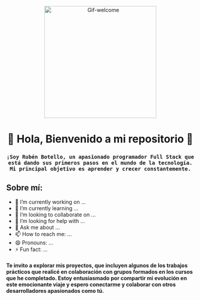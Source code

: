 <div id="header" align="center">
<p align="center">
  <img src="https://media.giphy.com/media/Id6dC0GQOOzPMXgcPv/giphy.gif" alt="Gif-welcome" width="300">
</p>

# 👋 Hola, Bienvenido a mi repositorio 👋

### `¡Soy Rubén Botello, un apasionado programador Full Stack que está dando sus primeros pasos en el mundo de la tecnología. Mi principal objetivo es aprender y crecer constantemente.`

</div>


## Sobre mí:

- 🔭 I’m currently working on ...
- 🌱 I’m currently learning ...
- 👯 I’m looking to collaborate on ...
- 🤔 I’m looking for help with ...
- 💬 Ask me about ...
- 📫 How to reach me: ...
- 😄 Pronouns: ...
- ⚡ Fun fact: ...

#### Te invito a explorar mis proyectos, que incluyen algunos de los trabajos prácticos que realicé en colaboración con grupos formados en los cursos que he completado. Estoy entusiasmado por compartir mi evolución en este emocionante viaje y espero conectarme y colaborar con otros desarrolladores apasionados como tú.